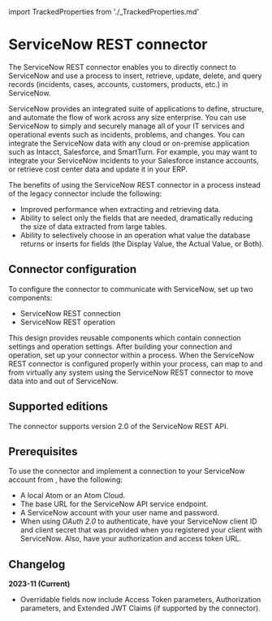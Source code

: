 import TrackedProperties from './_TrackedProperties.md'

# ServiceNow REST connector 

<head>
  <meta name="guidename" content="Integration"/>
  <meta name="context" content="GUID-6987f454-912b-457d-9de0-b29b1cee174d"/>
</head>


The ServiceNow REST connector enables you to directly connect to ServiceNow and use a process to insert, retrieve, update, delete, and query records \(incidents, cases, accounts, customers, products, etc.\) in ServiceNow.

ServiceNow provides an integrated suite of applications to define, structure, and automate the flow of work across any size enterprise. You can use ServiceNow to simply and securely manage all of your IT services and operational events such as incidents, problems, and changes. You can integrate the ServiceNow data with any cloud or on-premise application such as Intacct, Salesforce, and SmartTurn. For example, you may want to integrate your ServiceNow incidents to your Salesforce instance accounts, or retrieve cost center data and update it in your ERP.

The benefits of using the ServiceNow REST connector in a process instead of the legacy connector include the following:

-   Improved performance when extracting and retrieving data.
-   Ability to select only the fields that are needed, dramatically reducing the size of data extracted from large tables.
-   Ability to selectively choose in an operation what value the database returns or inserts for fields \(the Display Value, the Actual Value, or Both\).

## Connector configuration 

To configure the connector to communicate with ServiceNow, set up two components:

-   ServiceNow REST connection
-   ServiceNow REST operation

This design provides reusable components which contain connection settings and operation settings. After building your connection and operation, set up your connector within a process. When the ServiceNow REST connector is configured properly within your process, can map to and from virtually any system using the ServiceNow REST connector to move data into and out of ServiceNow.

## Supported editions 

The connector supports version 2.0 of the ServiceNow REST API.

## Prerequisites 

To use the connector and implement a connection to your ServiceNow account from , have the following:

-   A local Atom or an Atom Cloud.
-   The base URL for the ServiceNow API service endpoint.
-   A ServiceNow account with your user name and password.
-   When using *OAuth 2.0* to authenticate, have your ServiceNow client ID and client secret that was provided when you registered your client with ServiceNow. Also, have your authorization and access token URL.

<TrackedProperties />

## Changelog

**2023-11 (Current)**

- Overridable fields now include Access Token parameters, Authorization parameters, and Extended JWT Claims (if supported by the connector).